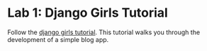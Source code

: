 # Lab 1: Django Girls Tutorial

Follow the [django girls tutorial](https://tutorial.djangogirls.org/en/). This tutorial walks you through the development of a simple blog app.

